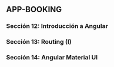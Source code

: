 ## APP-BOOKING

### Sección 12: Introducción a Angular

### Sección 13: Routing (I)

### Sección 14: Angular Material UI
